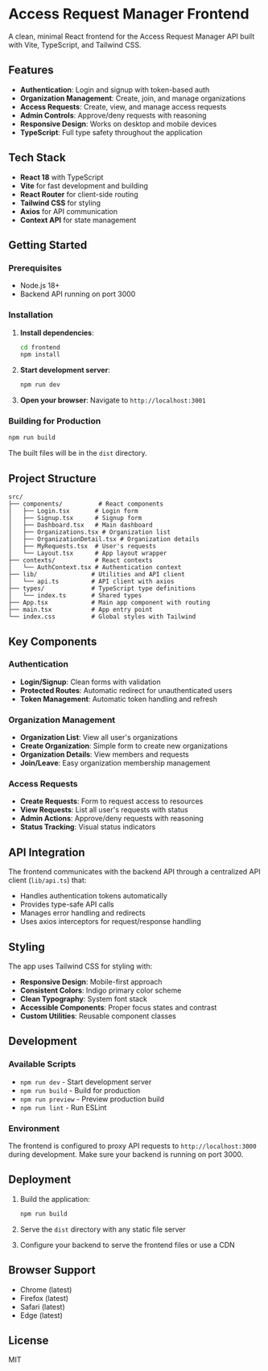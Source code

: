 # Access Request Manager Frontend

A clean, minimal React frontend for the Access Request Manager API built with Vite, TypeScript, and Tailwind CSS.

## Features

- **Authentication**: Login and signup with token-based auth
- **Organization Management**: Create, join, and manage organizations
- **Access Requests**: Create, view, and manage access requests
- **Admin Controls**: Approve/deny requests with reasoning
- **Responsive Design**: Works on desktop and mobile devices
- **TypeScript**: Full type safety throughout the application

## Tech Stack

- **React 18** with TypeScript
- **Vite** for fast development and building
- **React Router** for client-side routing
- **Tailwind CSS** for styling
- **Axios** for API communication
- **Context API** for state management

## Getting Started

### Prerequisites

- Node.js 18+
- Backend API running on port 3000

### Installation

1. **Install dependencies**:

   ```bash
   cd frontend
   npm install
   ```

2. **Start development server**:

   ```bash
   npm run dev
   ```

3. **Open your browser**:
   Navigate to `http://localhost:3001`

### Building for Production

```bash
npm run build
```

The built files will be in the `dist` directory.

## Project Structure

```
src/
├── components/          # React components
│   ├── Login.tsx       # Login form
│   ├── Signup.tsx      # Signup form
│   ├── Dashboard.tsx   # Main dashboard
│   ├── Organizations.tsx # Organization list
│   ├── OrganizationDetail.tsx # Organization details
│   ├── MyRequests.tsx  # User's requests
│   └── Layout.tsx      # App layout wrapper
├── contexts/           # React contexts
│   └── AuthContext.tsx # Authentication context
├── lib/               # Utilities and API client
│   └── api.ts         # API client with axios
├── types/             # TypeScript type definitions
│   └── index.ts       # Shared types
├── App.tsx            # Main app component with routing
├── main.tsx           # App entry point
└── index.css          # Global styles with Tailwind
```

## Key Components

### Authentication

- **Login/Signup**: Clean forms with validation
- **Protected Routes**: Automatic redirect for unauthenticated users
- **Token Management**: Automatic token handling and refresh

### Organization Management

- **Organization List**: View all user's organizations
- **Create Organization**: Simple form to create new organizations
- **Organization Details**: View members and requests
- **Join/Leave**: Easy organization membership management

### Access Requests

- **Create Requests**: Form to request access to resources
- **View Requests**: List all user's requests with status
- **Admin Actions**: Approve/deny requests with reasoning
- **Status Tracking**: Visual status indicators

## API Integration

The frontend communicates with the backend API through a centralized API client (`lib/api.ts`) that:

- Handles authentication tokens automatically
- Provides type-safe API calls
- Manages error handling and redirects
- Uses axios interceptors for request/response handling

## Styling

The app uses Tailwind CSS for styling with:

- **Responsive Design**: Mobile-first approach
- **Consistent Colors**: Indigo primary color scheme
- **Clean Typography**: System font stack
- **Accessible Components**: Proper focus states and contrast
- **Custom Utilities**: Reusable component classes

## Development

### Available Scripts

- `npm run dev` - Start development server
- `npm run build` - Build for production
- `npm run preview` - Preview production build
- `npm run lint` - Run ESLint

### Environment

The frontend is configured to proxy API requests to `http://localhost:3000` during development. Make sure your backend is running on port 3000.

## Deployment

1. Build the application:

   ```bash
   npm run build
   ```

2. Serve the `dist` directory with any static file server

3. Configure your backend to serve the frontend files or use a CDN

## Browser Support

- Chrome (latest)
- Firefox (latest)
- Safari (latest)
- Edge (latest)

## License

MIT
